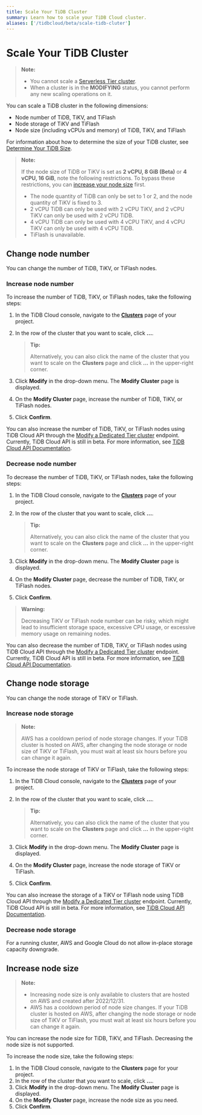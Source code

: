 ```yaml
---
title: Scale Your TiDB Cluster
summary: Learn how to scale your TiDB Cloud cluster.
aliases: ['/tidbcloud/beta/scale-tidb-cluter']
---
```


# Scale Your TiDB Cluster

> **Note:**
>
> - You cannot scale a [Serverless Tier cluster](/tidb-cloud/select-cluster-tier.md#serverless-tier-beta).
> - When a cluster is in the **MODIFYING** status, you cannot perform any new scaling operations on it.

You can scale a TiDB cluster in the following dimensions:

- Node number of TiDB, TiKV, and TiFlash
- Node storage of TiKV and TiFlash
- Node size (including vCPUs and memory) of TiDB, TiKV, and TiFlash

For information about how to determine the size of your TiDB cluster, see [Determine Your TiDB Size](/tidb-cloud/size-your-cluster.md).

> **Note:**
>
> If the node size of TiDB or TiKV is set as **2 vCPU, 8 GiB (Beta)** or **4 vCPU, 16 GiB**, note the following restrictions. To bypass these restrictions, you can [increase your node size](#increase-node-size) first.
>
> - The node quantity of TiDB can only be set to 1 or 2, and the node quantity of TiKV is fixed to 3.
> - 2 vCPU TiDB can only be used with 2 vCPU TiKV, and 2 vCPU TiKV can only be used with 2 vCPU TiDB.
> - 4 vCPU TiDB can only be used with 4 vCPU TiKV, and 4 vCPU TiKV can only be used with 4 vCPU TiDB.
> - TiFlash is unavailable.

## Change node number

You can change the number of TiDB, TiKV, or TiFlash nodes.

### Increase node number

To increase the number of TiDB, TiKV, or TiFlash nodes, take the following steps:

1. In the TiDB Cloud console, navigate to the [**Clusters**](https://tidbcloud.com/console/clusters) page of your project.
2. In the row of the cluster that you want to scale, click **...**.

    > **Tip:**
    >
    > Alternatively, you can also click the name of the cluster that you want to scale on the **Clusters** page and click **...** in the upper-right corner.

3. Click **Modify** in the drop-down menu. The **Modify Cluster** page is displayed.
4. On the **Modify Cluster** page, increase the number of TiDB, TiKV, or TiFlash nodes.
5. Click **Confirm**.

You can also increase the number of TiDB, TiKV, or TiFlash nodes using TiDB Cloud API through the [Modify a Dedicated Tier cluster](https://docs.pingcap.com/tidbcloud/api/v1beta#tag/Cluster/operation/UpdateCluster) endpoint. Currently, TiDB Cloud API is still in beta. For more information, see [TiDB Cloud API Documentation](https://docs.pingcap.com/tidbcloud/api/v1beta).

### Decrease node number

To decrease the number of TiDB, TiKV, or TiFlash nodes, take the following steps:

1. In the TiDB Cloud console, navigate to the [**Clusters**](https://tidbcloud.com/console/clusters) page of your project.
2. In the row of the cluster that you want to scale, click **...**.

    > **Tip:**
    >
    > Alternatively, you can also click the name of the cluster that you want to scale on the **Clusters** page and click **...** in the upper-right corner.

3. Click **Modify** in the drop-down menu. The **Modify Cluster** page is displayed.
4. On the **Modify Cluster** page, decrease the number of TiDB, TiKV, or TiFlash nodes.
5. Click **Confirm**.

> **Warning:**
>
> Decreasing TiKV or TiFlash node number can be risky, which might lead to insufficient storage space, excessive CPU usage, or excessive memory usage on remaining nodes.

You can also decrease the number of TiDB, TiKV, or TiFlash nodes using TiDB Cloud API through the [Modify a Dedicated Tier cluster](https://docs.pingcap.com/tidbcloud/api/v1beta#tag/Cluster/operation/UpdateCluster) endpoint. Currently, TiDB Cloud API is still in beta. For more information, see [TiDB Cloud API Documentation](https://docs.pingcap.com/tidbcloud/api/v1beta).

## Change node storage

You can change the node storage of TiKV or TiFlash.

### Increase node storage

> **Note:**
>
> AWS has a cooldown period of node storage changes. If your TiDB cluster is hosted on AWS, after changing the node storage or node size of TiKV or TiFlash, you must wait at least six hours before you can change it again.

To increase the node storage of TiKV or TiFlash, take the following steps:

1. In the TiDB Cloud console, navigate to the [**Clusters**](https://tidbcloud.com/console/clusters) page of your project.
2. In the row of the cluster that you want to scale, click **...**.

    > **Tip:**
    >
    > Alternatively, you can also click the name of the cluster that you want to scale on the **Clusters** page and click **...** in the upper-right corner.

3. Click **Modify** in the drop-down menu. The **Modify Cluster** page is displayed.
4. On the **Modify Cluster** page, increase the node storage of TiKV or TiFlash.
5. Click **Confirm**.

You can also increase the storage of a TiKV or TiFlash node using TiDB Cloud API through the [Modify a Dedicated Tier cluster](https://docs.pingcap.com/tidbcloud/api/v1beta#tag/Cluster/operation/UpdateCluster) endpoint. Currently, TiDB Cloud API is still in beta. For more information, see [TiDB Cloud API Documentation](https://docs.pingcap.com/tidbcloud/api/v1beta).

### Decrease node storage

For a running cluster, AWS and Google Cloud do not allow in-place storage capacity downgrade.

## Increase node size

> **Note:**
>
> - Increasing node size is only available to clusters that are hosted on AWS and created after 2022/12/31.
> - AWS has a cooldown period of node size changes. If your TiDB cluster is hosted on AWS, after changing the node storage or node size of TiKV or TiFlash, you must wait at least six hours before you can change it again.

You can increase the node size for TiDB, TiKV, and TiFlash. Decreasing the node size is not supported.

To increase the node size, take the following steps:

1. In the TiDB Cloud console, navigate to the **Clusters** page for your project.
2. In the row of the cluster that you want to scale, click **...**.
3. Click **Modify** in the drop-down menu. The **Modify Cluster** page is displayed.
4. On the **Modify Cluster** page, increase the node size as you need.
5. Click **Confirm**.
